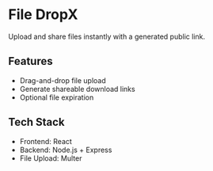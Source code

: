 # File DropX

Upload and share files instantly with a generated public link.

## Features
- Drag-and-drop file upload
- Generate shareable download links
- Optional file expiration

## Tech Stack
- Frontend: React
- Backend: Node.js + Express
- File Upload: Multer
